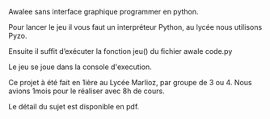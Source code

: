 Awalee sans interface graphique programmer en python.


Pour lancer le jeu il vous faut un interpréteur Python, au lycée nous utilisons Pyzo.

Ensuite il suffit d’exécuter la fonction jeu() du fichier awale code.py 

Le jeu se joue dans la console d'execution.


Ce projet à été fait en 1ière au Lycée Marlioz, par groupe de 3 ou 4.
Nous avions 1mois pour le réaliser avec 8h de cours.

Le détail du sujet est disponible en pdf.
